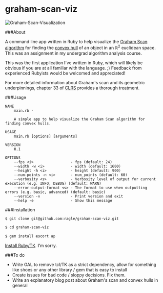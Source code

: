 graham-scan-viz
===============

![Graham-Scan-Visualization](http://ragle.sanukcode.net/assets/Graham_Scan_Visualization.gif)

###About

A command line app written in Ruby to help visualize the [Graham Scan algorithm](http://geomalgorithms.com/a10-_hull-1.html#Graham-Scan) for finding the [convex hull](http://mathworld.wolfram.com/ConvexHull.html) of an object in an ℝ<sup>2</sup> euclidean space. This was an assignment in my undergrad algorithm analysis course.

This was the first application I've written in Ruby, which will likely be obvious if you are at all familiar with the language. ;) Feedback from experienced Rubyists would be welcomed and appreciated!

For more detailed information about Graham's scan and its geometric underpinnings, chapter 33 of [CLRS](http://mitpress.mit.edu/books/introduction-algorithms) provides a thorough treatment.

###Usage

```
NAME
    main.rb -                                                                                                                                                                                                       

    A simple app to help visualize the Graham Scan algorithm for finding convex hulls.

USAGE
    main.rb [options] [arguments]

VERSION
    0.1

OPTIONS
    --fps <i>                 - fps (default: 24)                                                                                                                                                                   
    --width -w <i>            - width (default: 1600)                                                                                                                                                               
    --height -h <i>           - height (default: 900)                                                                                                                                                               
    --num-points -n <i>       - num_points (default: 60)                                                                                                                                                            
    --verbosity <s>           - Verbosity level of output for current execution (e.g. INFO, DEBUG) (default: WARN)                                                                                                  
    --error-output-format <s> - The format to use when outputting errors (e.g. basic, advanced) (default: basic)                                                                                                    
    --version -v              - Print version and exit                                                                                                                                                              
    --help -e                 - Show this message
```


###Installation

```bash
$ git clone git@github.com:ragle/graham-scan-viz.git

$ cd graham-scan-viz

$ gem install escort ap 

```

[Install Ruby/TK](http://www.tkdocs.com/tutorial/install.html). I'm sorry.

###To do

*  Write GAL to remove tcl/TK as a strict dependency, allow for something like shoes or any other library / gem that is easy to install
*  Create issues for bad code / sloppy decisions. Fix them.
*  Write an explanatory blog post about Graham's scan and convex hulls in general

